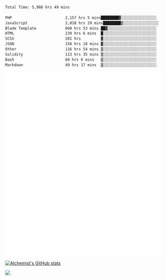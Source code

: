 <!--START_SECTION:waka-->

```txt
Total Time: 5,988 hrs 49 mins

PHP                        2,157 hrs 5 mins████████▓░░░░░░░░░░░░░░░░   35.33 %
JavaScript                 2,018 hrs 29 mins████████▒░░░░░░░░░░░░░░░░   33.06 %
Blade Template             660 hrs 53 mins ██▓░░░░░░░░░░░░░░░░░░░░░░   10.82 %
HTML                       239 hrs 6 mins  █░░░░░░░░░░░░░░░░░░░░░░░░   03.92 %
SCSS                       201 hrs         ▓░░░░░░░░░░░░░░░░░░░░░░░░   03.29 %
JSON                       158 hrs 18 mins ▓░░░░░░░░░░░░░░░░░░░░░░░░   02.59 %
Other                      116 hrs 54 mins ▒░░░░░░░░░░░░░░░░░░░░░░░░   01.91 %
Solidity                   113 hrs 35 mins ▒░░░░░░░░░░░░░░░░░░░░░░░░   01.86 %
Bash                       69 hrs 6 mins   ▒░░░░░░░░░░░░░░░░░░░░░░░░   01.13 %
Markdown                   49 hrs 17 mins  ▒░░░░░░░░░░░░░░░░░░░░░░░░   00.81 %
```

<!--END_SECTION:waka-->

![](https://raw.githubusercontent.com/DrMaxis/github-stats-transparent/output/generated/overview.svg)
![](https://raw.githubusercontent.com/DrMaxis/github-stats-transparent/output/generated/languages.svg)

[![Alchemist's GitHub stats](https://github-readme-stats.vercel.app/api?username=DrMaxis&show_icons=true&theme=outrun&count_private=true)](#)
 
<a href="https://count.getloli.com/"><img src="https://count.getloli.com/get/@:maxis-the-alchemist?theme=rule34"></a>
<!-- https://count.getloli.com/get/@alchemist?theme=rule34 -->
<br>
